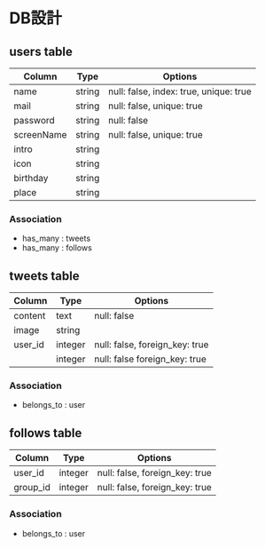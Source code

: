 # DB設計

## users table

| Column     | Type        | Options                                |
|------------|-------------|----------------------------------------|
| name       | string      | null: false, index: true, unique: true |
| mail       | string      | null: false, unique: true              |
| password   | string      | null: false                            |
| screenName | string      | null: false, unique: true              |
| intro      | string      |                                        |
| icon       | string      |                                        |
| birthday   | string      |                                        |
| place      | string      |                                        |

### Association

 - has_many : tweets
 - has_many : follows


## tweets table

| Column     | Type        | Options                        |
|------------|-------------|--------------------------------|
| content    | text        | null: false                    |
| image      | string      |                                |
| user_id    | integer     | null: false, foreign_key: true |
|            | integer     | null: false  foreign_key: true |

### Association

 - belongs_to : user


## follows table

| Column     | Type        | Options                        |
|------------|-------------|--------------------------------|
| user_id    | integer     | null: false, foreign_key: true |
| group_id   | integer     | null: false, foreign_key: true |

### Association

 - belongs_to : user

